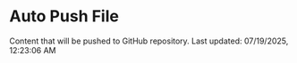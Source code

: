 # Auto Push File

Content that will be pushed to GitHub repository.
Last updated: 07/19/2025, 12:23:06 AM